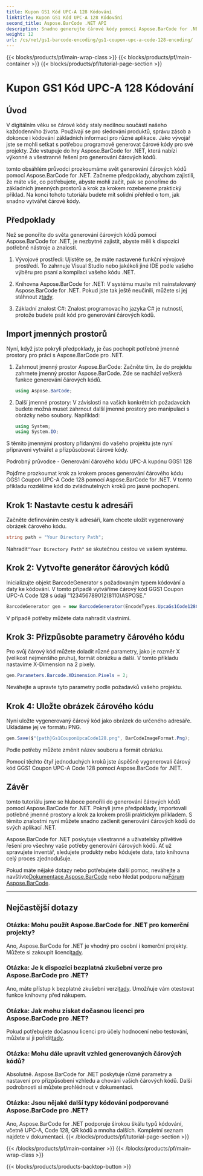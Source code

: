```yaml
---
title: Kupon GS1 Kód UPC-A 128 Kódování
linktitle: Kupon GS1 Kód UPC-A 128 Kódování
second_title: Aspose.BarCode .NET API
description: Snadno generujte čárové kódy pomocí Aspose.BarCode for .NET – vaše komplexní řešení pro generování čárových kódů. Začněte ještě dnes!
weight: 12
url: /cs/net/gs1-barcode-encoding/gs1-coupon-upc-a-code-128-encoding/
---
```


{{< blocks/products/pf/main-wrap-class >}}
{{< blocks/products/pf/main-container >}}
{{< blocks/products/pf/tutorial-page-section >}}

# Kupon GS1 Kód UPC-A 128 Kódování


## Úvod

V digitálním věku se čárové kódy staly nedílnou součástí našeho každodenního života. Používají se pro sledování produktů, správu zásob a dokonce i kódování základních informací pro různé aplikace. Jako vývojář jste se mohli setkat s potřebou programově generovat čárové kódy pro své projekty. Zde vstupuje do hry Aspose.BarCode for .NET, která nabízí výkonné a všestranné řešení pro generování čárových kódů.

tomto obsáhlém průvodci prozkoumáme svět generování čárových kódů pomocí Aspose.BarCode for .NET. Začneme předpoklady, abychom zajistili, že máte vše, co potřebujete, abyste mohli začít, pak se ponoříme do základních jmenných prostorů a krok za krokem rozebereme praktický příklad. Na konci tohoto tutoriálu budete mít solidní přehled o tom, jak snadno vytvářet čárové kódy.

## Předpoklady

Než se ponoříte do světa generování čárových kódů pomocí Aspose.BarCode for .NET, je nezbytné zajistit, abyste měli k dispozici potřebné nástroje a znalosti.

1. Vývojové prostředí: Ujistěte se, že máte nastavené funkční vývojové prostředí. To zahrnuje Visual Studio nebo jakékoli jiné IDE podle vašeho výběru pro psaní a kompilaci vašeho kódu .NET.

2.  Knihovna Aspose.BarCode for .NET: V systému musíte mít nainstalovaný Aspose.BarCode for .NET. Pokud jste tak ještě neučinili, můžete si jej stáhnout z[tady](https://releases.aspose.com/barcode/net/).

3. Základní znalost C#: Znalost programovacího jazyka C# je nutností, protože budete psát kód pro generování čárových kódů.

## Import jmenných prostorů

Nyní, když jste pokryli předpoklady, je čas pochopit potřebné jmenné prostory pro práci s Aspose.BarCode pro .NET.

1. Zahrnout jmenný prostor Aspose.BarCode: Začněte tím, že do projektu zahrnete jmenný prostor Aspose.BarCode. Zde se nachází veškerá funkce generování čárových kódů.

   ```csharp
   using Aspose.BarCode;
   ```

2. Další jmenné prostory: V závislosti na vašich konkrétních požadavcích budete možná muset zahrnout další jmenné prostory pro manipulaci s obrázky nebo soubory. Například:

   ```csharp
   using System;
   using System.IO;
   ```

S těmito jmennými prostory přidanými do vašeho projektu jste nyní připraveni vytvářet a přizpůsobovat čárové kódy.

Podrobný průvodce - Generování čárového kódu UPC-A kupónu GGS1 128

Pojďme prozkoumat krok za krokem proces generování čárového kódu GGS1 Coupon UPC-A Code 128 pomocí Aspose.BarCode for .NET. V tomto příkladu rozdělíme kód do zvládnutelných kroků pro jasné pochopení.

## Krok 1: Nastavte cestu k adresáři

Začněte definováním cesty k adresáři, kam chcete uložit vygenerovaný obrázek čárového kódu.

```csharp
string path = "Your Directory Path";
```

 Nahradit`"Your Directory Path"` se skutečnou cestou ve vašem systému.

## Krok 2: Vytvořte generátor čárových kódů

Inicializujte objekt BarcodeGenerator s požadovaným typem kódování a daty ke kódování. V tomto případě vytváříme čárový kód GGS1 Coupon UPC-A Code 128 s údaji "123456789012(8110)ASPOSE."

```csharp
BarcodeGenerator gen = new BarcodeGenerator(EncodeTypes.UpcaGs1Code128Coupon, "123456789012(8110)ASPOSE");
```

V případě potřeby můžete data nahradit vlastními.

## Krok 3: Přizpůsobte parametry čárového kódu

Pro svůj čárový kód můžete doladit různé parametry, jako je rozměr X (velikost nejmenšího pruhu), formát obrázku a další. V tomto příkladu nastavíme X-Dimension na 2 pixely.

```csharp
gen.Parameters.Barcode.XDimension.Pixels = 2;
```

Neváhejte a upravte tyto parametry podle požadavků vašeho projektu.

## Krok 4: Uložte obrázek čárového kódu

Nyní uložte vygenerovaný čárový kód jako obrázek do určeného adresáře. Ukládáme jej ve formátu PNG.

```csharp
gen.Save($"{path}Gs1CouponUpcaCode128.png", BarCodeImageFormat.Png);
```

Podle potřeby můžete změnit název souboru a formát obrázku.

Pomocí těchto čtyř jednoduchých kroků jste úspěšně vygenerovali čárový kód GGS1 Coupon UPC-A Code 128 pomocí Aspose.BarCode for .NET.

## Závěr

tomto tutoriálu jsme se hluboce ponořili do generování čárových kódů pomocí Aspose.BarCode for .NET. Pokryli jsme předpoklady, importovali potřebné jmenné prostory a krok za krokem prošli praktickým příkladem. S těmito znalostmi nyní můžete snadno začlenit generování čárových kódů do svých aplikací .NET.

Aspose.BarCode for .NET poskytuje všestranné a uživatelsky přívětivé řešení pro všechny vaše potřeby generování čárových kódů. Ať už spravujete inventář, sledujete produkty nebo kódujete data, tato knihovna celý proces zjednodušuje.

 Pokud máte nějaké dotazy nebo potřebujete další pomoc, neváhejte a navštivte[Dokumentace Aspose.BarCode](https://reference.aspose.com/barcode/net/) nebo hledat podporu na[Fórum Aspose.BarCode](https://forum.aspose.com/c/barcode/13).

---

## Nejčastější dotazy

### Otázka: Mohu použít Aspose.BarCode for .NET pro komerční projekty?
 Ano, Aspose.BarCode for .NET je vhodný pro osobní i komerční projekty. Můžete si zakoupit licenci[tady](https://purchase.aspose.com/buy).

### Otázka: Je k dispozici bezplatná zkušební verze pro Aspose.BarCode pro .NET?
Ano, máte přístup k bezplatné zkušební verzi[tady](https://releases.aspose.com/). Umožňuje vám otestovat funkce knihovny před nákupem.

### Otázka: Jak mohu získat dočasnou licenci pro Aspose.BarCode pro .NET?
 Pokud potřebujete dočasnou licenci pro účely hodnocení nebo testování, můžete si ji pořídit[tady](https://purchase.aspose.com/temporary-license/).

### Otázka: Mohu dále upravit vzhled generovaných čárových kódů?
Absolutně. Aspose.BarCode for .NET poskytuje různé parametry a nastavení pro přizpůsobení vzhledu a chování vašich čárových kódů. Další podrobnosti si můžete prohlédnout v dokumentaci.

### Otázka: Jsou nějaké další typy kódování podporované Aspose.BarCode pro .NET?
Ano, Aspose.BarCode for .NET podporuje širokou škálu typů kódování, včetně UPC-A, Code 128, QR kódů a mnoha dalších. Kompletní seznam najdete v dokumentaci.
{{< /blocks/products/pf/tutorial-page-section >}}

{{< /blocks/products/pf/main-container >}}
{{< /blocks/products/pf/main-wrap-class >}}

{{< blocks/products/products-backtop-button >}}

